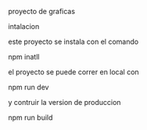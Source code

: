 proyecto de graficas

intalacion 

este proyecto se instala con el comando 

npm inatll

el proyecto se puede correr en local con

npm run dev 

y contruir la version de produccion

npm run build

